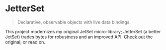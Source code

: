 # JetterSet

> Declarative, observable objects with live data bindings.

This project modernizes my original JetSet micro-library; JetterSet (a better JetSet) trades bytes for robustness and an improved API. [Check out](https://www.npmjs.com/package/jet-set) the original, or read on.
